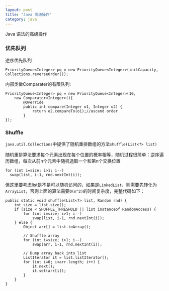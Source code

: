 ```yaml
---
layout: post
title: "Java 高级操作"
category: java
---
```


Java 语法的高级操作

### 优先队列

逆序优先队列 

    PriorityQueue<Integer> pq = new PriorityQueue<Integer>(initCapacity, Collections.reverseOrder());

内部类做Comparater的有限队列:
    
    PriorityQueue<Integer> pq = new PriorityQueue<Integer>(10,
        new Comparator<Integer>(){
            @Override
            public int compare(Integer o1, Integer o2) {
                return o2.compareTo(o1);//ascend order
            }
    });

### Shuffle

`java.util.Collections`中提供了随机重排数组的方法`shuffle(List<?> list)`

随机重排算法要求每个元素出现在每个位置的概率相等，随机过程很简单：逆序遍历数组，每次从前n个元素中随机选取一个和第n个交换位置

    for (int i=size; i>1; i--)
      swap(list, i-1, rnd.nextInt(i));

但这里要考虑list是不是可以随机访问的，如果是`LinkedList`，则需要先转化为`ArrayList`，否则上面的算法需要`O(n^2)`的时间复杂度，完整代码如下：

    public static void shuffle(List<?> list, Random rnd) {
        int size = list.size();
        if (size < SHUFFLE_THRESHOLD || list instanceof RandomAccess) {
            for (int i=size; i>1; i--)
                swap(list, i-1, rnd.nextInt(i));
        } else {
            Object arr[] = list.toArray();

            // Shuffle array
            for (int i=size; i>1; i--)
                swap(arr, i-1, rnd.nextInt(i));

            // Dump array back into list
            ListIterator it = list.listIterator();
            for (int i=0; i<arr.length; i++) {
                it.next();
                it.set(arr[i]);
            }
        }
    }
